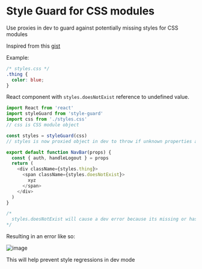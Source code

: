 # Style Guard for CSS modules

Use proxies in dev to guard against potentially missing styles for CSS modules

Inspired from this [gist](https://gist.github.com/DavidWells/04e632a55b11c0ca53e9a8f41524d158)

Example:

```css
/* styles.css */
.thing {
  color: blue;
}
```

React component with `styles.doesNotExist` reference to undefined value.

```js
import React from 'react'
import styleGuard from 'style-guard'
import css from './styles.css'
// css is CSS module object

const styles = styleGuard(css)
// styles is now proxied object in dev to throw if unknown properties are called

export default function NavBar(props) {
  const { auth, handleLogout } = props
  return (
    <div className={styles.thing}>
      <span className={styles.doesNotExist}>
        xyz
      </span>
    </div>
  )
}

/*
  styles.doesNotExist will cause a dev error because its missing or has been removed!
*/
```

Resulting in an error like so:

![image](https://user-images.githubusercontent.com/532272/103469934-54af5100-4d20-11eb-99d8-144a1065cf14.png)

This will help prevent style regressions in dev mode
